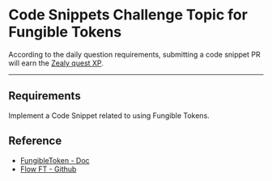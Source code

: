 # Code Snippets Challenge Topic for Fungible Tokens

According to the daily question requirements, submitting a code snippet PR will earn the [Zealy quest XP](https://zealy.io/c/flow-community/questboard).

---

## Requirements

Implement a Code Snippet related to using Fungible Tokens.

## Reference

- [FungibleToken - Doc](https://developers.flow.com/references/core-contracts/flow-ft)
- [Flow FT - Github](https://github.com/onflow/flow-ft)
